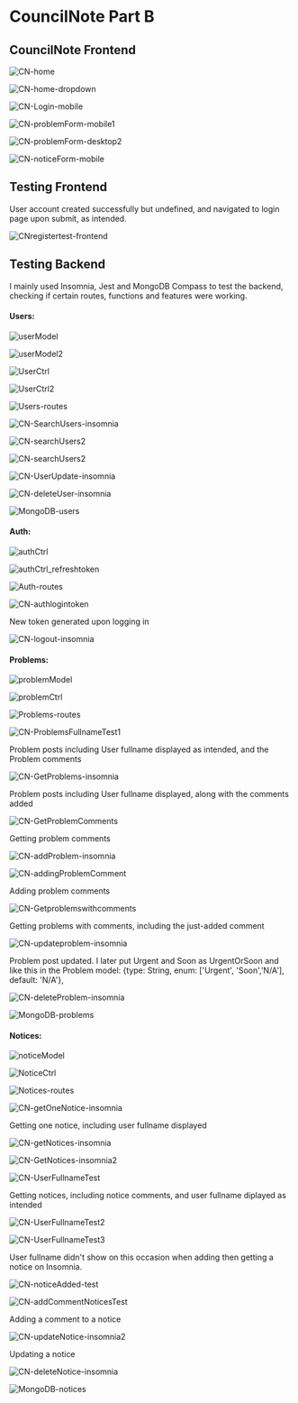 # CouncilNote Part B

## CouncilNote Frontend

![CN-home](./src/assets/CN-home.png)

![CN-home-dropdown](./src/assets/CN-home-dropdown.png)

![CN-Login-mobile](./src/assets/CN-Login-mobile.png)

![CN-problemForm-mobile1](./src/assets/CN-problemForm-mobile1.png)

![CN-problemForm-desktop2](./src/assets/CN-problemForm-desktop2.png)

![CN-noticeForm-mobile](./src/assets/CN-noticeForm-mobile.png)

## Testing Frontend

User account created successfully but undefined, and navigated to login page upon submit, as intended.

![CNregistertest-frontend](./src/assets/CNregistertest-frontend.png)

## Testing Backend

I mainly used Insomnia, Jest and MongoDB Compass to test the backend, checking if certain routes, functions and features were working.

#### Users:

![userModel](./src/assets/userModel.png)

![userModel2](./src/assets/userModel2.png)

![UserCtrl](./src/assets/UserCtrl.png)

![UserCtrl2](./src/assets/UserCtrl2.png)

![Users-routes](./src/assets/Users-routes.png)

![CN-SearchUsers-insomnia](./src/assets/CN-SearchUsers-insomnia.png)

![CN-searchUsers2](./src/assets/CN-searchUsers2.png)

![CN-searchUsers2](./src/assets/CN-searchUsers2.png)

![CN-UserUpdate-insomnia](./src/assets/CN-UserUpdate-insomnia.png)

![CN-deleteUser-insomnia](./src/assets/CN-deleteUser-insomnia.png)

![MongoDB-users](./src/assets/MongoDB-users.png)

#### Auth:

![authCtrl](./src/assets/authCtrl.png)

![authCtrl_refreshtoken](./src/assets/authCtrl_refreshtoken.png)

![Auth-routes](./src/assets/Auth-routes.png)

![CN-authlogintoken](./src/assets/CN-authlogintoken.png)

New token generated upon logging in

![CN-logout-insomnia](./src/assets/CN-logout-insomnia.png)

#### Problems:

![problemModel](./src/assets/problemModel.png)

![problemCtrl](./src/assets/problemCtrl.png)

![Problems-routes](./src/assets/Problems-routes.png)

![CN-ProblemsFullnameTest1](./src/assets/CN-ProblemsFullnameTest1.png)

Problem posts including User fullname displayed as intended, and the Problem comments

![CN-GetProblems-insomnia](./src/assets/CN-GetProblems-insomnia.png)

Problem posts including User fullname displayed, along with the comments added

![CN-GetProblemComments](./src/assets/CN-GetProblemComments.png)

Getting problem comments

![CN-addProblem-insomnia](./src/assets/CN-addProblem-insomnia.png)

![CN-addingProblemComment](./src/assets/CN-addingProblemComment.png)

Adding problem comments

![CN-Getproblemswithcomments](./src/assets/CN-Getproblemswithcomments.png)

Getting problems with comments, including the just-added comment

![CN-updateproblem-insomnia](./src/assets/CN-updateproblem-insomnia.png)

Problem post updated. I later put Urgent and Soon as UrgentOrSoon and like this in the Problem model: {type: String, enum: ['Urgent', 'Soon','N/A'], default: 'N/A'}, 

![CN-deleteProblem-insomnia](./src/assets/CN-deleteProblem-insomnia.png)

![MongoDB-problems](./src/assets/MongoDB-problems.png)

#### Notices:

![noticeModel](./src/assets/noticeModel.png)

![NoticeCtrl](./src/assets/NoticeCtrl.png)

![Notices-routes](./src/assets/Notices-routes.png)

![CN-getOneNotice-insomnia](./src/assets/CN-getOneNotice-insomnia.png)

Getting one notice, including user fullname displayed

![CN-getNotices-insomnia](./src/assets/CN-getNotices-insomnia.png)

![CN-GetNotices-insomnia2](./src/assets/CN-GetNotices-insomnia2.png)

![CN-UserFullnameTest](./src/assets/CN-UserFullnameTest.png)

Getting notices, including notice comments, and user fullname diplayed as intended

![CN-UserFullnameTest2](./src/assets/CN-UserFullnameTest2.png)

![CN-UserFullnameTest3](./src/assets/CN-UserFullnameTest3.png)

User fullname didn't show on this occasion when adding then getting a notice on Insomnia.

![CN-noticeAdded-test](./src/assets/CN-noticeAdded-test.png)

![CN-addCommentNoticesTest](./src/assets/CN-addCommentNoticesTest.png)

Adding a comment to a notice

![CN-updateNotice-insomnia2](./src/assets/CN-updateNotice-insomnia2.png)

Updating a notice

![CN-deleteNotice-insomnia](./src/assets/CN-deleteNotice-insomnia.png)

![MongoDB-notices](./src/assets/MongoDB-notices.png)

